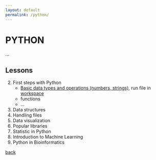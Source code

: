 ```yaml
---
layout: default
permalink: /python/
---
```


# PYTHON
...

## Lessons

2. First steps with Python
    -   <a href="https://nbviewer.jupyter.org/github/umbpb/umbpb.github.io/blob/master/course/python/01.ipynb"> Basic data types and operations (numbers, strings)</a>, run file in <a href="https://mybinder.org/v2/gh/umbpb/umbpb.github.io/master?filepath=course/python/01.ipynb">workspace</a>
    - functions
    - ...
3. Data structures
4. Handling files
5. Data visualization
6. Popular libraries
7. Statistic in Python
8. Introduction to Machine Learning
9. Python in Bioinformatics


[back](/)
